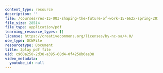```yaml
---
content_type: resource
description: ''
file: /courses/res-15-003-shaping-the-future-of-work-15-662x-spring-2016/c960a2502d38a39568d40f4258b6ae38_fbE9xXfb0PA.pdf
file_size: 28514
file_type: application/pdf
learning_resource_types: []
license: https://creativecommons.org/licenses/by-nc-sa/4.0/
ocw_type: OCWFile
resourcetype: Document
title: 3play pdf file
uid: c960a250-2d38-a395-68d4-0f4258b6ae38
video_metadata:
  youtube_id: null
---
```

